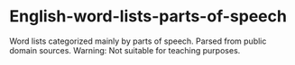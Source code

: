 # English-word-lists-parts-of-speech
Word lists categorized mainly by parts of speech. Parsed from public domain sources. Warning: Not suitable for teaching purposes.
